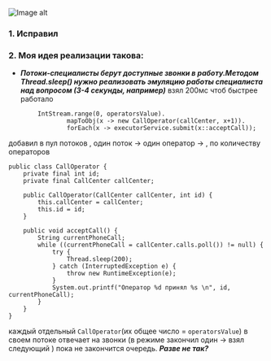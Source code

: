 ![Image alt](https://github.com/MsLFoxGit/ConcurrentCollectionsTask1/blob/8d323ae46e269538ab456ab0be5d891de01aceaf/src/Netology/Multithread_Functional/Multithread/%D0%A1oncurrentCollections/Task1/screenshots/scr.png)
### 1. Исправил
### 2. Моя идея реализации такова:
- ***Потоки-специалисты берут доступные звонки в работу.Методом Thread.sleep() нужно реализовать эмуляцию работы специалиста над вопросом (3-4 секунды, например)***
взял 200мс чтоб быстрее работало
```
        IntStream.range(0, operatorsValue).
                mapToObj(x -> new CallOperator(callCenter, x+1)).
                forEach(x -> executorService.submit(x::acceptCall));
```                
добавил в пул потоков , один поток -> один оператор  -> , по количеству операторов 
```
public class CallOperator {
    private final int id;
    private final CallCenter callCenter;

    public CallOperator(CallCenter callCenter, int id) {
        this.callCenter = callCenter;
        this.id = id;
    }

    public void acceptCall() {
        String currentPhoneCall;
        while ((currentPhoneCall = callCenter.calls.poll()) != null) {
            try {
                Thread.sleep(200);
            } catch (InterruptedException e) {
                throw new RuntimeException(e);
            }
            System.out.printf("Оператор %d принял %s \n", id, currentPhoneCall);
        }
    }
}
```
каждый отдельный `CallOperator`(их общее число = `operatorsValue`) в своем потоке отвечает на звонки (в режиме закончил один -> взял следующий ) пока не закончится очередь.
***Разве не так?***
